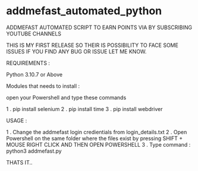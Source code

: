 # addmefast_automated_python
ADDMEFAST AUTOMATED SCRIPT TO EARN POINTS VIA BY SUBSCRIBING YOUTUBE CHANNELS

THIS IS MY FIRST RELEASE SO THEIR IS POSSIBILITY TO FACE SOME ISSUES
IF YOU FIND ANY BUG OR ISSUE LET ME KNOW.

REQUIREMENTS :

Python 3.10.7 or Above


Modules that needs to install :

open your Powershell and type these commands

1 . pip install selenium
2 . pip install time
3 . pip install webdriver

USAGE :

1 . Change the addmefast login credientials from login_details.txt
2 . Open Powershell on the same folder where the files exist by pressing SHIFT + MOUSE RIGHT CLICK AND THEN OPEN POWERSHELL
3 . Type command : python3 addmefast.py

THATS IT..

